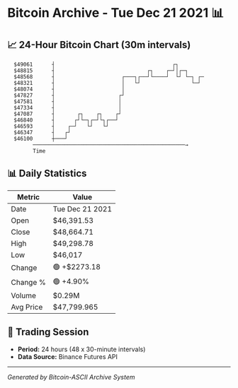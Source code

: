 # Bitcoin Archive - Tue Dec 21 2021 📊

## 📈 24-Hour Bitcoin Chart (30m intervals)

```
  $49061      ┤                                     ┌┐         
  $48815      ┤                             ┌┐    ┌─┘│┌─┐      
  $48568      ┤                     ┌───┐┌──┘└────┘  └┘ └─┐ ┌─ 
  $48321      ┤                     │   └┘                └─┘  
  $48074      ┤                     │                          
  $47827      ┤                    ┌┘                          
  $47581      ┤                    │                           
  $47334      ┤                    │                           
  $47087      ┤       ┌┐    ┌┐    ┌┘                           
  $46840      ┤      ┌┘└─┐┌─┘└┐┌──┘                            
  $46593      ┤    ┌─┘   └┘   └┘                               
  $46347      ┤   ┌┘                                           
  $46100      ┼───┘                                            
        ────────────────────────────────────────────────→
        Time
```

## 📊 Daily Statistics

| Metric | Value |
|--------|-------|
| Date | Tue Dec 21 2021 |
| Open | $46,391.53 |
| Close | $48,664.71 |
| High | $49,298.78 |
| Low | $46,017 |
| Change | 🟢 +$2273.18 |
| Change % | 🟢 +4.90% |
| Volume | $0.29M |
| Avg Price | $47,799.965 |

## 📅 Trading Session

- **Period:** 24 hours (48 x 30-minute intervals)
- **Data Source:** Binance Futures API

---
*Generated by Bitcoin-ASCII Archive System*
